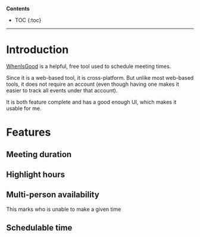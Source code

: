 **Contents**
* TOC
{:toc}

---

# Introduction

[WhenIsGood][WhenIsGood] is a helpful, free tool used to schedule meeting times.

Since it is a web-based tool, it is cross-platform. But unlike most web-based tools, it does not require an account (even though having one makes it easier to track all events under that account).

It is both feature complete and has a good enough UI, which makes it usable for me.

# Features
## Meeting duration

## Highlight hours

## Multi-person availability
This marks who is unable to make a given time

  ## Schedulable time

[WhenIsGood]: whenisgood.net